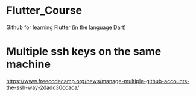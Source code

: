 # Flutter_Course
Github for learning Flutter (in the language Dart)

# Multiple ssh keys on the same machine
https://www.freecodecamp.org/news/manage-multiple-github-accounts-the-ssh-way-2dadc30ccaca/
